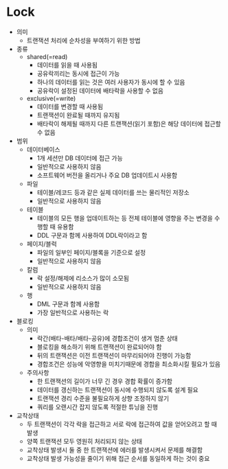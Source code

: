 # Lock

- 의미
  - 트랜잭션 처리에 순차성을 부여하기 위한 방법
- 종류
  - shared(=read)
    - 데이터를 읽을 때 사용됨
    - 공유락끼리는 동시에 접근이 가능
    - 하나의 데이터를 읽는 것은 여러 사용자가 동시에 할 수 있음
    - 공유락이 설정된 데이터에 배타락을 사용할 수 없음
  - exclusive(=write)
    - 데이터를 변경할 때 사용됨
    - 트랜잭션이 완료될 때까지 유지됨
    - 배타락이 해제될 때까지 다른 트랜잭션(읽기 포함)은 해당 데이터에 접근할 수 없음
- 범위
  - 데이터베이스
    - 1개 세션만 DB 데이터에 접근 가능
    - 일반적으로 사용하지 않음
    - 소프트웨어 버전을 올리거나 주요 DB 업데이트시 사용함
  - 파일
    - 테이블/레코드 등과 같은 실제 데이터를 쓰는 물리적인 저장소
    - 일반적으로 사용하지 않음
  - 테이블
    - 테이블의 모든 행을 업데이트하는 등 전체 테이블에 영향을 주는 변경을 수행할 때 유용함
    - DDL 구문과 함께 사용하여 DDL락이라고 함
  - 페이지/블럭
    - 파일의 일부인 페이지/블록을 기준으로 설정
    - 일반적으로 사용하지 않음
  - 칼럼
    - 락 설정/해제에 리소스가 많이 소모됨
    - 일반적으로 사용하지 않음
  - 행
    - DML 구문과 함께 사용함
    - 가장 일반적으로 사용하는 락
- 블로킹
  - 의미
    - 락간(배타-배타/배타-공유)에 경합조건이 생겨 멈춘 상태
    - 블로킹을 해소하기 위해 트랜잭션이 완료되어야 함
    - 뒤의 트랜잭션은 이전 트랜잭션이 마무리되어야 진행이 가능함
    - 경합조건은 성능에 악영향을 미치기때문에 경합을 최소화시킬 필요가 있음
  - 주의사항
    - 한 트랜잭션의 길이가 너무 긴 경우 경합 확률이 증가함
    - 데이터를 갱신하는 트랜잭션이 동시에 수행되지 않도록 설계 필요
    - 트랜잭션 경리 수준을 불필요하게 상향 조정하지 않기
    - 쿼리를 오랜시간 잡지 않도록 적절한 튜닝을 진행
- 교착상태
  - 두 트랜잭션이 각각 락을 접근하고 서로 락에 접근하여 값을 얻어오려고 할 때 발생
  - 양쪽 트랜잭션 모두 영원히 처리되지 않는 상태
  - 교착상태 발생시 둘 중 한 트랜잭션에 에러를 발생시켜서 문제를 해결함
  - 교착상태 발생 가능성을 줄이기 위해 접근 순서를 동일하게 하는 것이 중요
